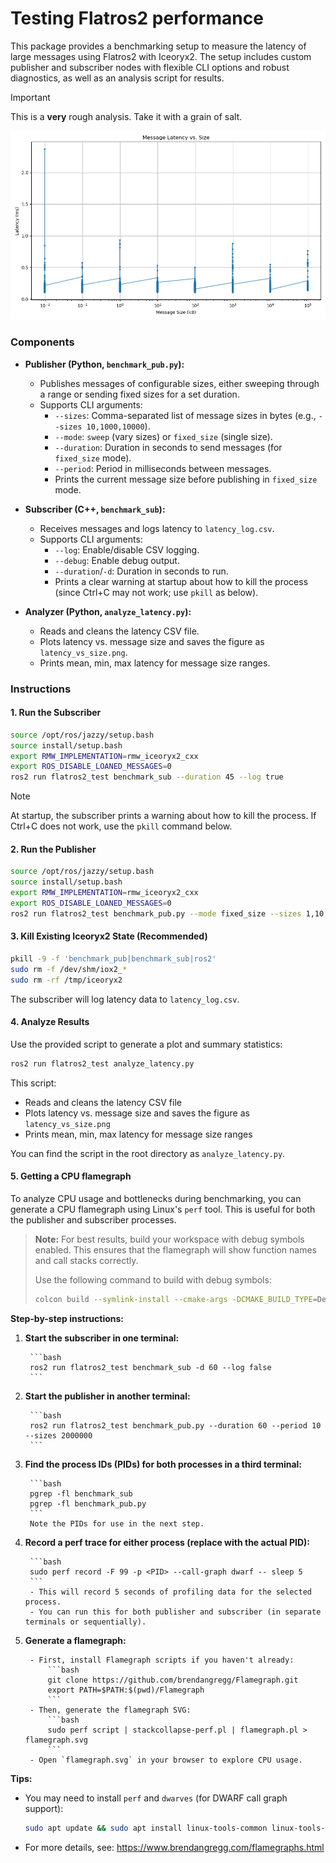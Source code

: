 # Testing Flatros2 performance

This package provides a benchmarking setup to measure the latency of large messages using Flatros2 with Iceoryx2. The setup includes custom publisher and subscriber nodes with flexible CLI options and robust diagnostics, as well as an analysis script for results.

> [!IMPORTANT]
> This is a **very** rough analysis. Take it with a grain of salt.

![Plotting latency vs. message size](.img/latency_vs_size.png)

### Components

- **Publisher (Python, `benchmark_pub.py`):**
    - Publishes messages of configurable sizes, either sweeping through a range or sending fixed sizes for a set duration.
    - Supports CLI arguments:
        - `--sizes`: Comma-separated list of message sizes in bytes (e.g., `--sizes 10,1000,10000`).
        - `--mode`: `sweep` (vary sizes) or `fixed_size` (single size).
        - `--duration`: Duration in seconds to send messages (for `fixed_size` mode).
        - `--period`: Period in milliseconds between messages.
        - Prints the current message size before publishing in `fixed_size` mode.

- **Subscriber (C++, `benchmark_sub`):**
    - Receives messages and logs latency to `latency_log.csv`.
    - Supports CLI arguments:
        - `--log`: Enable/disable CSV logging.
        - `--debug`: Enable debug output.
        - `--duration`/`-d`: Duration in seconds to run.
        - Prints a clear warning at startup about how to kill the process (since Ctrl+C may not work; use `pkill` as below).

- **Analyzer (Python, `analyze_latency.py`):**
    - Reads and cleans the latency CSV file.
    - Plots latency vs. message size and saves the figure as `latency_vs_size.png`.
    - Prints mean, min, max latency for message size ranges.

### Instructions

#### 1. Run the Subscriber

```bash
source /opt/ros/jazzy/setup.bash
source install/setup.bash
export RMW_IMPLEMENTATION=rmw_iceoryx2_cxx
export ROS_DISABLE_LOANED_MESSAGES=0
ros2 run flatros2_test benchmark_sub --duration 45 --log true
```

> [!NOTE]
> At startup, the subscriber prints a warning about how to kill the process. If Ctrl+C does not work, use the `pkill` command below.

#### 2. Run the Publisher

```bash
source /opt/ros/jazzy/setup.bash
source install/setup.bash
export RMW_IMPLEMENTATION=rmw_iceoryx2_cxx
export ROS_DISABLE_LOANED_MESSAGES=0
ros2 run flatros2_test benchmark_pub.py --mode fixed_size --sizes 1,10,100,1000,10000,100000,1000000,10000000 --duration 5 --period 10
```

#### 3. Kill Existing Iceoryx2 State (Recommended)

```bash
pkill -9 -f 'benchmark_pub|benchmark_sub|ros2'
sudo rm -f /dev/shm/iox2_*
sudo rm -rf /tmp/iceoryx2
```

The subscriber will log latency data to `latency_log.csv`.

#### 4. Analyze Results

Use the provided script to generate a plot and summary statistics:

```bash
ros2 run flatros2_test analyze_latency.py
```

This script:
- Reads and cleans the latency CSV file
- Plots latency vs. message size and saves the figure as `latency_vs_size.png`
- Prints mean, min, max latency for message size ranges

You can find the script in the root directory as `analyze_latency.py`.


#### 5. Getting a CPU flamegraph

To analyze CPU usage and bottlenecks during benchmarking, you can generate a CPU flamegraph using Linux's `perf` tool. This is useful for both the publisher and subscriber processes.

> **Note:**
> For best results, build your workspace with debug symbols enabled. This ensures that the flamegraph will show function names and call stacks correctly.
>
> Use the following command to build with debug symbols:
> ```bash
> colcon build --symlink-install --cmake-args -DCMAKE_BUILD_TYPE=Debug
> ```

**Step-by-step instructions:**

1. **Start the subscriber in one terminal:**

        ```bash
        ros2 run flatros2_test benchmark_sub -d 60 --log false
        ```

2. **Start the publisher in another terminal:**

        ```bash
        ros2 run flatros2_test benchmark_pub.py --duration 60 --period 10 --sizes 2000000
        ```

3. **Find the process IDs (PIDs) for both processes in a third terminal:**

        ```bash
        pgrep -fl benchmark_sub
        pgrep -fl benchmark_pub.py
        ```
        Note the PIDs for use in the next step.

4. **Record a perf trace for either process (replace <PID> with the actual PID):**

        ```bash
        sudo perf record -F 99 -p <PID> --call-graph dwarf -- sleep 5
        ```
        - This will record 5 seconds of profiling data for the selected process.
        - You can run this for both publisher and subscriber (in separate terminals or sequentially).

5. **Generate a flamegraph:**

        - First, install Flamegraph scripts if you haven't already:
            ```bash
            git clone https://github.com/brendangregg/Flamegraph.git
            export PATH=$PATH:$(pwd)/Flamegraph
            ```
        - Then, generate the flamegraph SVG:
            ```bash
            sudo perf script | stackcollapse-perf.pl | flamegraph.pl > flamegraph.svg
            ```
        - Open `flamegraph.svg` in your browser to explore CPU usage.

**Tips:**
- You may need to install `perf` and `dwarves` (for DWARF call graph support):
    ```bash
    sudo apt update && sudo apt install linux-tools-common linux-tools-$(uname -r) dwarves
    ```
- For more details, see: https://www.brendangregg.com/flamegraphs.html
